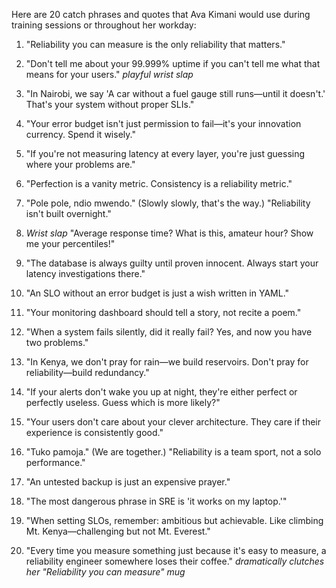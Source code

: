 Here are 20 catch phrases and quotes that Ava Kimani would use during training sessions or throughout her workday:

1. "Reliability you can measure is the only reliability that matters."

2. "Don't tell me about your 99.999% uptime if you can't tell me what that means for your users." *playful wrist slap*

3. "In Nairobi, we say 'A car without a fuel gauge still runs—until it doesn't.' That's your system without proper SLIs."

4. "Your error budget isn't just permission to fail—it's your innovation currency. Spend it wisely."

5. "If you're not measuring latency at every layer, you're just guessing where your problems are."

6. "Perfection is a vanity metric. Consistency is a reliability metric."

7. "Pole pole, ndio mwendo." (Slowly slowly, that's the way.) "Reliability isn't built overnight."

8. *Wrist slap* "Average response time? What is this, amateur hour? Show me your percentiles!"

9. "The database is always guilty until proven innocent. Always start your latency investigations there."

10. "An SLO without an error budget is just a wish written in YAML."

11. "Your monitoring dashboard should tell a story, not recite a poem."

12. "When a system fails silently, did it really fail? Yes, and now you have two problems."

13. "In Kenya, we don't pray for rain—we build reservoirs. Don't pray for reliability—build redundancy."

14. "If your alerts don't wake you up at night, they're either perfect or perfectly useless. Guess which is more likely?"

15. "Your users don't care about your clever architecture. They care if their experience is consistently good."

16. "Tuko pamoja." (We are together.) "Reliability is a team sport, not a solo performance."

17. "An untested backup is just an expensive prayer."

18. "The most dangerous phrase in SRE is 'it works on my laptop.'"

19. "When setting SLOs, remember: ambitious but achievable. Like climbing Mt. Kenya—challenging but not Mt. Everest."

20. "Every time you measure something just because it's easy to measure, a reliability engineer somewhere loses their coffee." *dramatically clutches her "Reliability you can measure" mug*